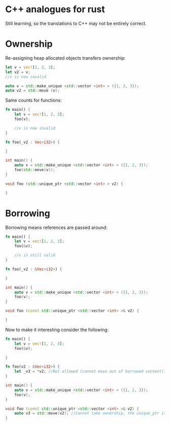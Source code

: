 # C++ analogues for rust

Still learning, so the translations to C++ may not be entirely correct.

# Ownership
Re-assigning heap allocated objects transfers ownership:

```rust
let v = vec![1, 2, 3];
let v2 = v;
//v is now invalid
```

```c++
auto v = std::make_unique <std::vector <int> > ({1, 2, 3});
auto v2 = std::move (v);
```

Same counts for functions:

```rust
fn main() {
	let v = vec![1, 2, 3];
	foo(v);

	//v is now invalid
}

fn foo(_v2 : Vec<i32>) {

}

```

```c++
int main() {
	auto v = std::make_unique <std::vector <int> > ({1, 2, 3});
	foo(std::move(v));
}

void foo (std::unique_ptr <std::vector <int> > v2) {

}
```

# Borrowing

Borrowing means references are passed around:

```rust
fn main() {
	let v = vec![1, 2, 3];
	foo(&v);

	//v is still valid
}

fn foo(_v2 : &Vec<i32>) {

}

```

```c++
int main() {
	auto v = std::make_unique <std::vector <int> > ({1, 2, 3});
	foo(v);
}

void foo (const std::unique_ptr <std::vector <int> >& v2) {

}
```

Now to make it interesting consider the following:

```rust
fn main() {
	let v = vec![1, 2, 3];
	foo(&v);

}

fn foo(v2 : &Vec<i32>) {
	let _v3 = *v2; //Not allowed (cannot move out of borrowed content), because we cannot take ownership of the borrowed value
}

```

```c++
int main() {
	auto v = std::make_unique <std::vector <int> > ({1, 2, 3});
	foo(v);
}

void foo (const std::unique_ptr <std::vector <int> >& v2) {
	auto v3 = std::move(v2); //Cannot take ownership, the unique_ptr is const
}
```